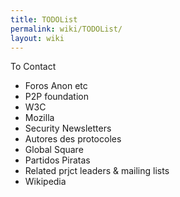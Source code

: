 ```yaml
---
title: TODOList
permalink: wiki/TODOList/
layout: wiki
---
```


To Contact

-   Foros Anon etc
-   P2P foundation
-   W3C
-   Mozilla
-   Security Newsletters
-   Autores des protocoles
-   Global Square
-   Partidos Piratas
-   Related prjct leaders & mailing lists
-   Wikipedia

